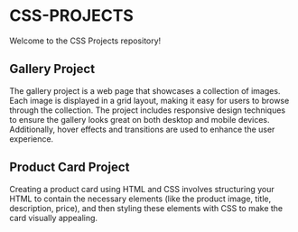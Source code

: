 # CSS-PROJECTS
Welcome to the CSS Projects repository! 

<h2>Gallery Project </h2>
<p>The gallery project is a web page that showcases a collection of images. Each image is displayed in a grid layout, making it easy for users to browse through the collection. The project includes responsive design techniques to ensure the gallery looks great on both desktop and mobile devices. Additionally, hover effects and transitions are used to enhance the user experience.</p>

<h2>Product Card Project </h2>
<p> 
Creating a product card using HTML and CSS involves structuring your HTML to contain the necessary elements (like the product image, title, description, price), and then styling these elements with CSS to make the card visually appealing.</p>
